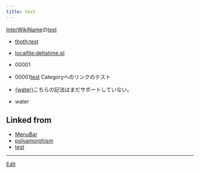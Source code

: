 ```yaml
---
title: test
---
```

[InterWikiName](/InterWikiName)の[test](/test)

* [thoth:test](thoth:test)
* [localfile:deltatime.pl](localfile:deltatime.pl)
* 00001
* 00001[test](/test)
Categoryへのリンクのテスト

* [{water}]({water})こちらの記法はまだサポートしていない。
* water






## Linked from

* [MenuBar](/MenuBar)
* [polyamorphism](/polyamorphism)
* [test](/test)


----

[Edit](https://github.com/vitroid/vitroid.github.io/edit/master/MD/test.md)

